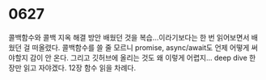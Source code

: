 # 0627

콜백함수와 콜백 지옥 해결 방안 배웠던 것을 복습...이라기보다는 한 번 읽어보면서 배웠던 걸 떠올렸다.
콜백함수를 쓸 줄 모르니 promise, async/await도 언제 어떻게 써야할지 감이 안 온다.
그리고 깃허브에 올리는 것도 왜 이렇게 어렵지...
deep dive 한 장만 읽고 자야겠다.
12장 함수 읽을 차례다.
